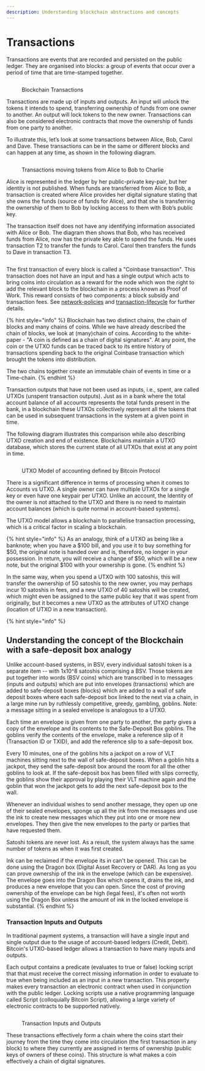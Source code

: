 ```yaml
---
description: Understanding blockchain abstractions and concepts
---
```


# Transactions

Transactions are events that are recorded and persisted on the public ledger. They are organised into blocks: a group of events that occur over a period of time that are time-stamped together.

<figure><img src="../.gitbook/assets/WhatIsBlockchain_Slide14.png" alt=""><figcaption><p>Blockchain Transactions</p></figcaption></figure>

Transactions are made up of inputs and outputs. An input will unlock the tokens it intends to spend, transferring ownership of funds from one owner to another. An output will lock tokens to the new owner. Transactions can also be considered electronic contracts that move the ownership of funds from one party to another.

To illustrate this, let’s look at some transactions between Alice, Bob, Carol and Dave. These transactions can be in the same or different blocks and can happen at any time, as shown in the following diagram.

<figure><img src="../.gitbook/assets/WhatIsBlockchain_Slide16.png" alt=""><figcaption><p>Transactions moving tokens from Alice to Bob to Charlie</p></figcaption></figure>

Alice is represented in the ledger by her public-private key-pair, but her identity is not published. When funds are transferred from Alice to Bob, a transaction is created where Alice provides her digital signature stating that she owns the funds (source of funds for Alice), and that she is transferring the ownership of them to Bob by locking access to them with Bob’s public key.

The transaction itself does not have any identifying information associated with Alice or Bob. The diagram then shows that Bob, who has received funds from Alice, now has the private key able to spend the funds. He uses transaction T2 to transfer the funds to Carol. Carol then transfers the funds to Dave in transaction T3.

<figure><img src="../.gitbook/assets/WhatIsBlockchain_Slide17.png" alt=""><figcaption></figcaption></figure>

The first transaction of every block is called a "Coinbase transaction". This transaction does not have an input and has a single output which acts to bring coins into circulation as a reward for the node which won the right to add the relevant block to the blockchain in a process known as Proof of Work. This reward consists of two components: a block subsidy and transaction fees. See [network-policies](../network-policies/ "mention") and [transaction-lifecycle](../transaction-lifecycle/ "mention") for further details.

{% hint style="info" %}
Blockchain has two distinct chains, the chain of blocks and many chains of coins. While we have already described the chain of blocks, we look at (many)chain of coins. According to the white-paper - "A coin is defined as a chain of digital signatures". At any point, the coin or the UTXO funds can be traced back to its entire history of transactions spending back to the original Coinbase transaction which brought the tokens into distribution.

The two chains together create an immutable chain of events in time or a Time-chain.
{% endhint %}

Transaction outputs that have not been used as inputs, i.e., spent, are called UTXOs (unspent transaction outputs). Just as in a bank where the total account balance of all accounts represents the total funds present in the bank, in a blockchain these UTXOs collectively represent all the tokens that can be used in subsequent transactions in the system at a given point in time.

The following diagram illustrates this comparison while also describing UTXO creation and end of existence. Blockchains maintain a UTXO database, which stores the current state of all UTXOs that exist at any point in time.

<figure><img src="../.gitbook/assets/WhatIsBlockchain_Slide18.png" alt=""><figcaption><p>UTXO Model of accounting defined by Bitcoin Protocol</p></figcaption></figure>

There is a significant difference in terms of processing when it comes to Accounts vs UTXO. A single owner can have multiple UTXOs for a single key or even have one keypair per UTXO. Unlike an account, the Identity of the owner is not attached to the UTXO and there is no need to maintain account balances (which is quite normal in account-based systems).

The UTXO model allows a blockchain to parallelise transaction processing, which is a critical factor in scaling a blockchain.

{% hint style="info" %}
As an analogy, think of a UTXO as being like a banknote; when you have a $100 bill, and you use it to buy something for $50, the original note is handed over and is, therefore, no longer in your possession. In return, you will receive a change of $50, which will be a new note, but the original $100 with your ownership is gone.
{% endhint %}

In the same way, when you spend a UTXO with 100 satoshis, this will transfer the ownership of 50 satoshis to the new owner, you may perhaps incur 10 satoshis in fees, and a new UTXO of 40 satoshis will be created, which might even be assigned to the same public key that it was spent from originally, but it becomes a new UTXO as the attributes of UTXO change (location of UTXO in a new transaction).

{% hint style="info" %}
## **Understanding the concept of the Blockchain with a safe-deposit box analogy**

Unlike account-based systems, in BSV, every individual satoshi token is a separate item -- with 1x10^8 satoshis comprising a BSV. Those tokens are put together into words (BSV coins) which are transcribed in to messages (inputs and outputs) which are put into envelopes (transactions) which are added to safe-deposit boxes (blocks) which are added to a wall of safe deposit boxes where each safe-deposit box linked to the next via a chain, in a large mine run by ruthlessly competitive, greedy, gambling, goblins. Note: a message sitting in a sealed envelope is analogous to a UTXO.

Each time an envelope is given from one party to another, the party gives a copy of the envelope and its contents to the Safe-Deposit Box goblins. The goblins verify the contents of the envelope, make a reference slip of it (Transaction ID or TXID), and add the reference slip to a safe-deposit box.

Every 10 minutes, one of the goblins hits a jackpot on a row of VLT machines sitting next to the wall of safe-deposit boxes. When a goblin hits a jackpot, they send the safe-deposit box around the room for all the other goblins to look at. If the safe-deposit box has been filled with slips correctly, the goblins show their approval by playing their VLT machine again and the goblin that won the jackpot gets to add the next safe-deposit box to the wall.

Whenever an individual wishes to send another message, they open up one of their sealed envelopes, sponge up all the ink from the messages and use the ink to create new messages which they put into one or more new envelopes. They then give the new envelopes to the party or parties that have requested them.

Satoshi tokens are never lost. As a result, the system always has the same number of tokens as when it was first created.

Ink can be reclaimed if the envelope its in can't be opened. This can be done using the Dragon box (Digital Asset Recovery or DAR). As long as you can prove ownership of the ink in the envelope (which can be expensive). The envelope goes into the Dragon Box which opens it, drains the ink, and produces a new envelope that you can open. Since the cost of proving ownership of the envelope can be high (legal fees), it's often not worth using the Dragon Box unless the amount of ink in the locked envelope is substantial.
{% endhint %}

### Transaction Inputs and Outputs

In traditional payment systems, a transaction will have a single input and single output due to the usage of account-based ledgers (Credit, Debit). Bitcoin's UTXO-based ledger allows a transaction to  have many inputs and outputs.

Each output contains a predicate (evaluates to true or false) locking script that that must receive the correct missing information in order to evaluate to true when being included as an input in a new transaction. This property makes every transaction an electronic contract when used in conjunction with the public ledger. Locking scripts use a native programming language called Script (colloquially Bitcoin Script), allowing a large variety of electronic contracts to be supported natively.

<figure><img src="../.gitbook/assets/WhatIsBlockchain_Slide19.png" alt=""><figcaption><p>Transaction Inputs and Outputs</p></figcaption></figure>

These transactions effectively form a chain where the coins start their journey from the time they come into circulation (the first transaction in any block) to where they currently are assigned in terms of ownership (public keys of owners of these coins). This structure is what makes a coin effectively a chain of digital signatures.
